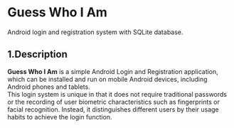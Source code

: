 # Guess Who I Am
Android login and registration system with SQLite database.

<a name="desc"></a>
## 1.Description
**Guess Who I Am** is a simple Android Login and Registration application, which can be installed and run on mobile Android devices, including Android phones and tablets.  
This login system is unique in that it does not require traditional passwords or the recording of user biometric characteristics such as fingerprints or facial recognition. Instead, it distinguishes different users by their usage habits to achieve the login function.

